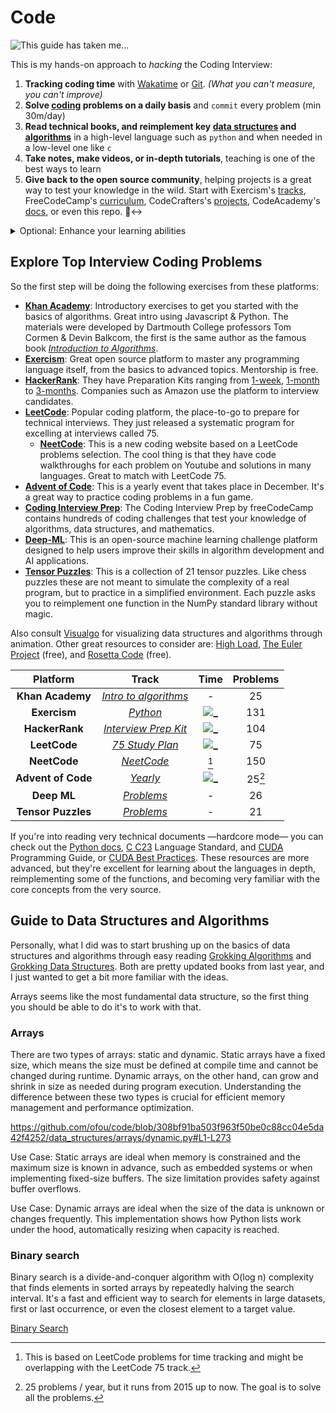 # Code

<!-- markdownlint-disable MD033 -->

![This guide has taken me...](https://wakatime.com/badge/user/5272a810-7eca-46d6-ae5c-e0a33012c5d9/project/6a92e5e4-26fc-4de4-ac7a-cd942966f299.svg?style=for-the-badge)

This is my hands-on approach to *hacking* the Coding Interview:

1. **Tracking coding time** with [Wakatime](https://wakatime.com/) or [Git](https://git-time-metric.github.io/). *(What you can't measure, you can't improve)*
2. **Solve [coding](/coding/) problems on a daily basis** and `commit` every problem (min 30m/day)
3. **Read technical books, and reimplement key [data structures](/data_structures/) and [algorithms](/algorithms/)** in a high-level language such as `python` and when needed in a low-level one like `c`
4. **Take notes, make videos, or in-depth tutorials**, teaching is one of the best ways to learn
5. **Give back to the open source community**, helping projects is a great way to test your knowledge in the wild. Start with Exercism's [tracks], FreeCodeCamp's [curriculum], CodeCrafters's [projects], CodeAcademy's [docs], or even this repo. 🙂‍↔️

<details>
<summary>Optional: Enhance your learning abilities</summary>

- **[Thinking, Fast and Slow](https://www.goodreads.com/book/show/11468377-thinking-fast-and-slow)** by Daniel Kahneman
  - Explores two systems of thinking: fast (intuitive) and slow (deliberative), revealing how they shape our judgments and decisions. Kahneman offers insights into avoiding cognitive biases and making better choices by understanding these mental processes.

- **[Deep Work](https://www.goodreads.com/book/show/25744928-deep-work)** by Cal Newport
  - Argues that the ability to focus without distraction on cognitively demanding tasks is increasingly valuable in our economy. Newport provides strategies for cultivating deep work habits to achieve focused success in a world full of shallow distractions.

- **[Mindset: The New Psychology of Success](https://www.goodreads.com/book/show/40745.Mindset)** by Carol S. Dweck
  - Introduces the concept of "fixed" versus "growth" mindsets, demonstrating how believing in the potential to develop abilities leads to greater achievement and fulfillment. Dweck offers practical strategies for fostering a growth mindset in various life domains.

- **[Ultralearning](https://www.goodreads.com/book/show/44770129-ultralearning)** by Scott Young
  - Presents a blueprint for aggressive self-directed learning, outlining nine principles of ultralearning illustrated through stories of remarkable achievements. Young shows how focused, intense, and strategic learning can lead to rapid skill acquisition.

- **[The Art of Learning: An Inner Journey to Optimal Performance](https://www.goodreads.com/book/show/857333.The_Art_of_Learning)** by Josh Waitzkin
  - Drawing from his experiences as a chess prodigy and martial arts champion, Waitzkin shares insights on achieving peak performance through embracing challenges, maintaining a growth mindset, and developing resilience in any field.

- **[A Mind for Numbers: How to Excel at Math and Science (Even If You Flunked Algebra)](https://www.goodreads.com/book/show/18693655-a-mind-for-numbers)** by Barbara Oakley
  - Offers practical advice for succeeding in math and science, based on Oakley's personal journey of overcoming difficulties in these subjects. Covers effective study techniques, memory strategies, and the importance of practice in developing mathematical and scientific skills.

- **[How We Learn: The Surprising Truth About When, Where, and Why It Happens](https://www.goodreads.com/book/show/20613625-how-we-learn)** by Benedict Carey
  - Gets into cognitive science research to reveal the mechanics of learning, debunking common study myths and providing evidence-based techniques to enhance memory, understanding, and problem-solving skills.

- **[The Art of Doing Science and Engineering: Learning to Learn](https://www.goodreads.com/book/show/28564512-the-art-of-doing-science-and-engineering)** by Richard Hamming
  - A renowned mathematician and computer scientist shares insights into scientific and engineering discovery, emphasizing the crucial roles of curiosity, creativity, and persistence in tackling complex problems and making significant contributions to these fields.

</details>

## Explore Top Interview Coding Problems

So the first step will be doing the following exercises from these platforms:

- [**Khan Academy**][k1]: Introductory exercises to get you started with the basics of algorithms. Great intro using Javascript & Python. The materials were developed by Dartmouth College professors Tom Cormen & Devin Balkcom, the first is the same author as the famous book *[Introduction to Algorithms]*.
- [**Exercism**][e1]: Great open source platform to master any programming language itself, from the basics to advanced topics. Mentorship is free.
- [**HackerRank**][h1]: They have Preparation Kits ranging from [1-week], [1-month] to [3-months]. Companies such as Amazon use the platform to interview candidates.
- [**LeetCode**][l1]: Popular coding platform, the place-to-go to prepare for technical interviews. They just released a systematic program for excelling at interviews called 75.
  - [**NeetCode**][n1]: This is a new coding website based on a LeetCode problems selection. The cool thing is that they have code walkthroughs for each problem on Youtube and solutions in many languages. Great to match with LeetCode 75.
- [**Advent of Code**][c1]: This is a yearly event that takes place in December. It's a great way to practice coding problems in a fun game.
- [**Coding Interview Prep**][f1]: The Coding Interview Prep by freeCodeCamp contains hundreds of coding challenges that test your knowledge of algorithms, data structures, and mathematics.
- [**Deep-ML**][ml1]: This is an open-source machine learning challenge platform designed to help users improve their skills in algorithm development and AI applications.
- [**Tensor Puzzles**][gpu1]: This is a collection of 21 tensor puzzles. Like chess puzzles these are not meant to simulate the complexity of a real program, but to practice in a simplified environment. Each puzzle asks you to reimplement one function in the NumPy standard library without magic.

Also consult [Visualgo] for visualizing data structures and algorithms through animation. Other great resources to consider are: [High Load], [The Euler Project] (free), and [Rosetta Code] (free).

[The Euler Project]: https://projecteuler.net
[Rosetta Code]: https://rosettacode.org/wiki/Rosetta_Code
[High Load]: https://highload.fun

|      Platform      |            Track            |     Time      | Problems |
| :----------------: | :-------------------------: | :-----------: | :------: |
|  **Khan Academy**  | [*Intro to algorithms*][k1] |       -       |    25    |
|    **Exercism**    |       [*Python*][e1]        | [![_][e]][e_] |   131    |
|   **HackerRank**   | [*Interview Prep Kit*][h1]  | [![_][h]][h_] |   104    |
|    **LeetCode**    |    [*75 Study Plan*][l1]    | [![_][l]][l_] |    75    |
|    **NeetCode**    |      [*NeetCode*][n1]       |     [^1]      |   150    |
| **Advent of Code** |       [*Yearly*][c1]        | [![_][c]][c_] |  25[^2]  |
|    **Deep ML**     |      [*Problems*][ml1]      |       -       |    26    |
| **Tensor Puzzles** |      [*Problems*][gpu1]     |       -       |    21    |

[^1]: This is based on LeetCode problems for time tracking and might be overlapping with the LeetCode 75 track.

[^2]: 25 problems / year, but it runs from 2015 up to now. The goal is to solve all the problems.

If you're into reading very technical documents —hardcore mode— you can check out the [Python docs], [C C23] Language Standard, and [CUDA] Programming Guide, or [CUDA Best Practices]. These resources are more advanced, but they're excellent for learning about the languages in depth, reimplementing some of the functions, and becoming very familiar with the core concepts from the very source.

[C C23]: https://www.open-std.org/jtc1/sc22/wg14/www/docs/n3220.pdf
[CUDA]: https://docs.nvidia.com/cuda/pdf/CUDA_C_Programming_Guide.pdf
[CUDA Best Practices]: https://docs.nvidia.com/cuda/pdf/CUDA_C_Best_Practices_Guide.pdf
[Python docs]: https://docs.python.org/

<!-- LINKS -->

[c]: https://wakatime.com/badge/user/5272a810-7eca-46d6-ae5c-e0a33012c5d9/project/a687b2dd-4067-470b-9c5a-0577a5518880.svg?style=social
[c_]: https://wakatime.com/badge/github/ofou/aoc
[e]: https://wakatime.com/badge/github/ofou/exercism.svg?style=social
[e_]: https://wakatime.com/badge/github/ofou/exercism
[h]: https://wakatime.com/badge/github/ofou/hackerrank.svg?style=social
[h_]: https://wakatime.com/badge/github/ofou/hackerrank
[l]: https://wakatime.com/badge/github/ofou/leetcode.svg?style=social
[l_]: https://wakatime.com/badge/github/ofou/leetcode

[ml1]: https://www.deep-ml.com
[gpu1]: https://github.com/srush/Tensor-Puzzles
[c1]: https://adventofcode.com
[e1]: https://exercism.org/tracks/python
[h1]: https://www.hackerrank.com/interview/interview-preparation-kit
[l1]: https://leetcode.com/study-plan/leetcode-75/
[n1]: https://neetcode.io/roadmap
[k1]: https://www.khanacademy.org/computing/computer-science/algorithms
[1-week]: https://www.hackerrank.com/interview/preparation-kits/one-week-preparation-kit/
[1-month]: https://www.hackerrank.com/interview/preparation-kits/one-month-preparation-kit/
[3-months]: https://www.hackerrank.com/interview/preparation-kits/three-month-preparation-kit/

[Introduction to Algorithms]: https://mitpress.mit.edu/9780262046305/introduction-to-algorithms/

[visualgo]: https://visualgo.net/en
[f1]: https://www.freecodecamp.org/learn/coding-interview-prep/
[tracks]: https://github.com/exercism
[docs]: https://github.com/Codecademy/docs
[curriculum]: https://github.com/freeCodeCamp/freeCodeCamp
[projects]: https://github.com/codecrafters-io/build-your-own-x

## Guide to Data Structures and Algorithms

Personally, what I did was to start brushing up on the basics of data structures and algorithms through easy reading [Grokking Algorithms] and [Grokking Data Structures]. Both are pretty updated books from last year, and I just wanted to get a bit more familiar with the ideas.

[Grokking Algorithms]: https://annas-archive.org/md5/6014af49a9c4c513b76f29b74a869e3f
[Grokking Data Structures]: https://annas-archive.org/md5/8116130f95c8cfc0c010a5be29c75cf2

Arrays seems like the most fundamental data structure, so the first thing you should be able to do it's to work with that.

### Arrays

There are two types of arrays: static and dynamic. Static arrays have a fixed size, which means the size must be defined at compile time and cannot be changed during runtime. Dynamic arrays, on the other hand, can grow and shrink in size as needed during program execution. Understanding the difference between these two types is crucial for efficient memory management and performance optimization.

<https://github.com/ofou/code/blob/308bf91ba503f963f50be0c88cc04e5da42f4252/data_structures/arrays/dynamic.py#L1-L273>

Use Case: Static arrays are ideal when memory is constrained and the maximum size is known in advance, such as embedded systems or when implementing fixed-size buffers. The size limitation provides safety against buffer overflows.

Use Case: Dynamic arrays are ideal when the size of the data is unknown or changes frequently. This implementation shows how Python lists work under the hood, automatically resizing when capacity is reached.

### Binary search

Binary search is a divide-and-conquer algorithm with O(log n) complexity that finds elements in sorted arrays by repeatedly halving the search interval. It's a fast and efficient way to search for elements in large datasets, first or last occurrence, or even the closest element to a target value.

[Binary Search](/algorithms/binary_search.py#L1-L20)
